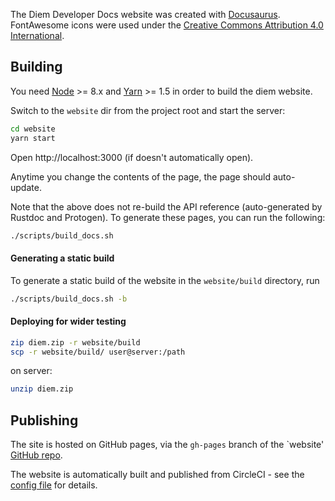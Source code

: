 The Diem Developer Docs website was created with [Docusaurus](https://docusaurus.io/).
FontAwesome icons were used under the
[Creative Commons Attribution 4.0 International](https://fontawesome.com/license).

## Building

You need [Node](https://nodejs.org/en/) >= 8.x and
[Yarn](https://yarnpkg.com/en/) >= 1.5 in order to build the diem website.

Switch to the `website` dir from the project root and start the server:
```bash
cd website
yarn start
```

Open http://localhost:3000 (if doesn't automatically open).

Anytime you change the contents of the page, the page should auto-update.

Note that the above does not re-build the API reference (auto-generated by
Rustdoc and Protogen). To generate these pages, you can run the following:
```bash
./scripts/build_docs.sh
```

#### Generating a static build

To generate a static build of the website in the `website/build` directory, run
```bash
./scripts/build_docs.sh -b
```

#### Deploying for wider testing

```bash
zip diem.zip -r website/build
scp -r website/build/ user@server:/path
```

on server:
```bash
unzip diem.zip
```

## Publishing

The site is hosted on GitHub pages, via the `gh-pages` branch of the `website'
[GitHub repo](https://github.com/diem/website).

The website is automatically built and published from CircleCI - see the
[config file](https://github.com/diem/website/blob/master/.circleci/config.yml)
for details.
